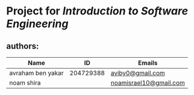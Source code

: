 # Project for *Introduction to Software Engineering*

## authors: 

|Name|ID|Emails|
|------|-----|---|
|avraham ben yakar|204729388| aviby0@gmail.com|
| noam shira  || noamisrael10@gmail.com |
